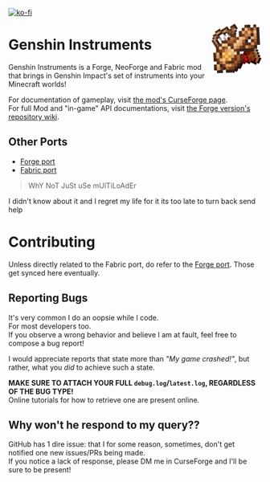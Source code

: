 [![ko-fi](https://ko-fi.com/img/githubbutton_sm.svg)](https://ko-fi.com/D1D1LE3HC)

<img align="right" src="https://github.com/StavWasPlayZ/Genshin-Instruments/blob/master/src/main/resources/icon.png?raw=true" width="100">

# Genshin Instruments

Genshin Instruments is a Forge, NeoForge and Fabric mod that brings in Genshin Impact's set of instruments into your Minecraft worlds!

For documentation of gameplay, visit [the mod's CurseForge page](https://www.curseforge.com/minecraft/mc-mods/genshin-instruments).  
For full Mod and "in-game" API documentations, visit [the Forge version's repository wiki](https://github.com/StavWasPlayZ/Genshin-Instruments/wiki).

## Other Ports
- [Forge port](https://github.com/StavWasPlayZ/Genshin-Instruments/)
- [Fabric port](https://github.com/StavWasPlayZ/Genshin-Instruments-Fabric/)

> WhY NoT JuSt uSe mUlTiLoAdEr

I didn't know about it and I regret my life for it its too late to turn back send help

# Contributing

Unless directly related to the Fabric port, do refer to the [Forge port](https://github.com/StavWasPlayZ/Genshin-Instruments/).
Those get synced here eventually.

## Reporting Bugs
It's very common I do an oopsie while I code.  
For most developers too.  
If you observe a wrong behavior and believe I am at fault, feel free to compose a bug report!

I would appreciate reports that state more than _"My game crashed!"_, but rather, what you *did* to achieve such a state.

**MAKE SURE TO ATTACH YOUR FULL `debug.log`/`latest.log`, REGARDLESS OF THE BUG TYPE!**  
Online tutorials for how to retrieve one are present online.

## Why won't he respond to my query??
GitHub has 1 dire issue: that I for some reason, sometimes, don't get notified one new
issues/PRs being made.  
If you notice a lack of response, please DM me in CurseForge and I'll be sure to be present!